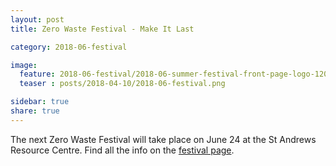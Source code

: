 ```yaml
---
layout: post
title: Zero Waste Festival - Make It Last

category: 2018-06-festival

image:
  feature: 2018-06-festival/2018-06-summer-festival-front-page-logo-1200x375.png
  teaser : posts/2018-04-10/2018-06-festival.png 

sidebar: true
share: true
---
```


The next Zero Waste Festival will take place on June 24 at the St Andrews Resource Centre. Find all the info on the [festival page](/index).
